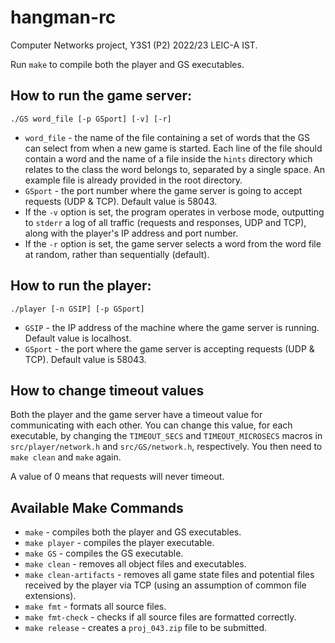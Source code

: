 # hangman-rc

Computer Networks project, Y3S1 (P2) 2022/23 LEIC-A IST.

Run `make` to compile both the player and GS executables.

## How to run the game server:

```
./GS word_file [-p GSport] [-v] [-r]
```

-   `word_file` - the name of the file containing a set of words that the GS can select from when a new game is started. Each line of the file should contain a word and the name of a file inside the `hints` directory which relates to the class the word belongs to, separated by a single space. An example file is already provided in the root directory.
-   `GSport` - the port number where the game server is going to accept requests (UDP & TCP). Default value is 58043.
-   If the `-v` option is set, the program operates in verbose mode, outputting to `stderr` a log of all traffic (requests and responses, UDP and TCP), along with the player's IP address and port number.
-   If the `-r` option is set, the game server selects a word from the word file at random, rather than sequentially (default).

## How to run the player:

```
./player [-n GSIP] [-p GSport]
```

-   `GSIP` - the IP address of the machine where the game server is running. Default value is localhost.
-   `GSport` - the port where the game server is accepting requests (UDP & TCP). Default value is 58043.

## How to change timeout values

Both the player and the game server have a timeout value for communicating with each other. You can change this value, for each executable, by changing the `TIMEOUT_SECS` and `TIMEOUT_MICROSECS` macros in `src/player/network.h` and `src/GS/network.h`, respectively. You then need to `make clean` and `make` again.

A value of 0 means that requests will never timeout.

## Available Make Commands

-   `make` - compiles both the player and GS executables.
-   `make player` - compiles the player executable.
-   `make GS` - compiles the GS executable.
-   `make clean` - removes all object files and executables.
-   `make clean-artifacts` - removes all game state files and potential files received by the player via TCP (using an assumption of common file extensions).
-   `make fmt` - formats all source files.
-   `make fmt-check` - checks if all source files are formatted correctly.
-   `make release` - creates a `proj_043.zip` file to be submitted.
